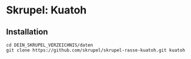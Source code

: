 # Skrupel: Kuatoh

## Installation

    cd DEIN_SKRUPEL_VERZEICHNIS/daten
    git clone https://github.com/skrupel/skrupel-rasse-kuatoh.git kuatoh
